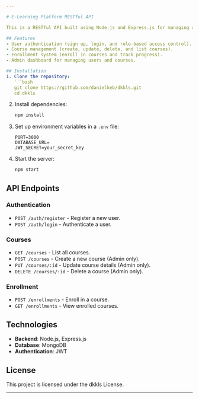 ```yaml
---

# E-Learning Platform RESTful API  

This is a RESTful API built using Node.js and Express.js for managing an e-learning platform. The platform supports user registration, course management, and enrollment functionalities.  

## Features  
- User authentication (sign up, login, and role-based access control).  
- Course management (create, update, delete, and list courses).  
- Enrollment system (enroll in courses and track progress).  
- Admin dashboard for managing users and courses.  

## Installation  
1. Clone the repository:  
   ```bash  
   git clone https://github.com/danielkeb/dkkls.git
   cd dkkls 
   ```  
2. Install dependencies:  
   ```bash  
   npm install  
   ```  
3. Set up environment variables in a `.env` file:  
   ```plaintext  
   PORT=3000  
   DATABASE_URL=
   JWT_SECRET=your_secret_key  
   ```  
4. Start the server:  
   ```bash  
   npm start  
   ```  

## API Endpoints  
### Authentication  
- `POST /auth/register` - Register a new user.  
- `POST /auth/login` - Authenticate a user.  

### Courses  
- `GET /courses` - List all courses.  
- `POST /courses` - Create a new course (Admin only).  
- `PUT /courses/:id` - Update course details (Admin only).  
- `DELETE /courses/:id` - Delete a course (Admin only).  

### Enrollment  
- `POST /enrollments` - Enroll in a course.  
- `GET /enrollments` - View enrolled courses.  

## Technologies  
- **Backend**: Node.js, Express.js  
- **Database**: MongoDB  
- **Authentication**: JWT  

## License  
This project is licensed under the dkkls License.  

---  
```

